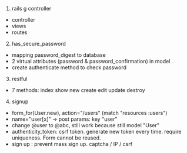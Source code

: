 1. rails g controller
- controller
- views
- routes
2. has_secure_password
- mapping password_digest to database
- 2 virtual attributes (password & password_confirmation) in model
- create authenticate method to check password
3. restful
- 7 methods: index show new create edit update destroy
4. signup
- form_for(User.new), action="/users" (match "resources :users")
- name="user[x]" -> post params: key "user"
- change @user to @abc, still work because still model "User"
- authenticity_token: csrf token. generate new token every time. require uniqueness. Form cannot be reused.
- sign up : prevent mass sign up. captcha / IP / csrf

